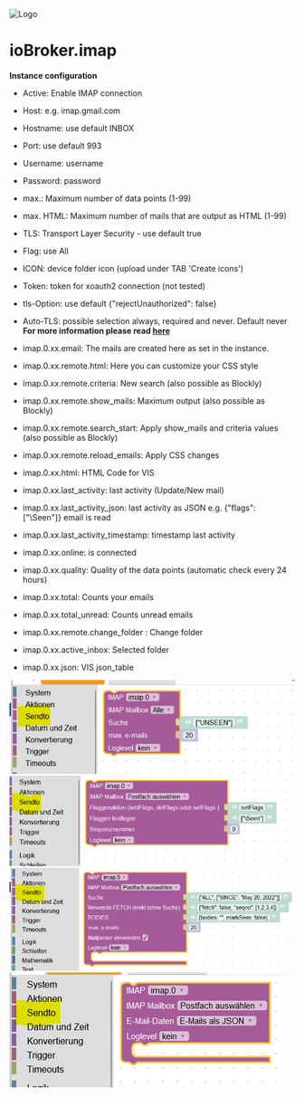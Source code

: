 ![Logo](../../admin/imap.png)

# ioBroker.imap

**Instance configuration**

-   Active: Enable IMAP connection
-   Host: e.g. imap.gmail.com
-   Hostname: use default INBOX
-   Port: use default 993
-   Username: username
-   Password: password
-   max.: Maximum number of data points (1-99)
-   max. HTML: Maximum number of mails that are output as HTML (1-99)
-   TLS: Transport Layer Security - use default true
-   Flag: use All
-   ICON: device folder icon (upload under TAB 'Create icons')
-   Token: token for xoauth2 connection (not tested)
-   tls-Option: use default {"rejectUnauthorized": false}
-   Auto-TLS: possible selection always, required and never. Default never
    **For more information please read [here](https://www.npmjs.com/package/node-imap)**

-   imap.0.xx.email: The mails are created here as set in the instance.
-   imap.0.xx.remote.html: Here you can customize your CSS style
-   imap.0.xx.remote.criteria: New search (also possible as Blockly)
-   imap.0.xx.remote.show_mails: Maximum output (also possible as Blockly)
-   imap.0.xx.remote.search_start: Apply show_mails and criteria values (also possible as Blockly)
-   imap.0.xx.remote.reload_emails: Apply CSS changes
-   imap.0.xx.html: HTML Code for VIS
-   imap.0.xx.last_activity: last activity (Update/New mail)
-   imap.0.xx.last_activity_json: last activity as JSON e.g. {"flags": ["\Seen"]} email is read
-   imap.0.xx.last_activity_timestamp: timestamp last activity
-   imap.0.xx.online: is connected
-   imap.0.xx.quality: Quality of the data points (automatic check every 24 hours)
-   imap.0.xx.total: Counts your emails
-   imap.0.xx.total_unread: Counts unread emails
-   imap.0.xx.remote.change_folder : Change folder
-   imap.0.xx.active_inbox: Selected folder
-   imap.0.xx.json: VIS json_table

![change_default_search](img/imap_default.png)
![set_flags](img/imap_new_flag.png)
![new_search](img/imap_new_search.png)
![value_last_request](img/imap_value_last_request.png)
